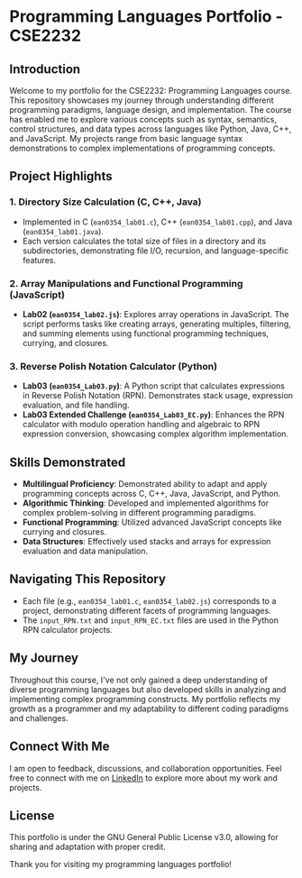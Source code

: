 # Programming Languages Portfolio - CSE2232

## Introduction

Welcome to my portfolio for the CSE2232: Programming Languages course. This repository showcases my journey through understanding different programming paradigms, language design, and implementation. The course has enabled me to explore various concepts such as syntax, semantics, control structures, and data types across languages like Python, Java, C++, and JavaScript. My projects range from basic language syntax demonstrations to complex implementations of programming concepts.

## Project Highlights

### 1. Directory Size Calculation (C, C++, Java)
- Implemented in C (`ean0354_lab01.c`), C++ (`ean0354_lab01.cpp`), and Java (`ean0354_lab01.java`).
- Each version calculates the total size of files in a directory and its subdirectories, demonstrating file I/O, recursion, and language-specific features.

### 2. Array Manipulations and Functional Programming (JavaScript)
- **Lab02 (`ean0354_lab02.js`)**: Explores array operations in JavaScript. The script performs tasks like creating arrays, generating multiples, filtering, and summing elements using functional programming techniques, currying, and closures.

### 3. Reverse Polish Notation Calculator (Python)
- **Lab03 (`ean0354_Lab03.py`)**: A Python script that calculates expressions in Reverse Polish Notation (RPN). Demonstrates stack usage, expression evaluation, and file handling.
- **Lab03 Extended Challenge (`ean0354_Lab03_EC.py`)**: Enhances the RPN calculator with modulo operation handling and algebraic to RPN expression conversion, showcasing complex algorithm implementation.

## Skills Demonstrated

- **Multilingual Proficiency**: Demonstrated ability to adapt and apply programming concepts across C, C++, Java, JavaScript, and Python.
- **Algorithmic Thinking**: Developed and implemented algorithms for complex problem-solving in different programming paradigms.
- **Functional Programming**: Utilized advanced JavaScript concepts like currying and closures.
- **Data Structures**: Effectively used stacks and arrays for expression evaluation and data manipulation.

## Navigating This Repository

- Each file (e.g., `ean0354_lab01.c`, `ean0354_lab02.js`) corresponds to a project, demonstrating different facets of programming languages.
- The `input_RPN.txt` and `input_RPN_EC.txt` files are used in the Python RPN calculator projects.

## My Journey

Throughout this course, I've not only gained a deep understanding of diverse programming languages but also developed skills in analyzing and implementing complex programming constructs. My portfolio reflects my growth as a programmer and my adaptability to different coding paradigms and challenges.

## Connect With Me

I am open to feedback, discussions, and collaboration opportunities. Feel free to connect with me on [LinkedIn](https://www.linkedin.com/in/ethyn-nguyen) to explore more about my work and projects.

## License

This portfolio is under the GNU General Public License v3.0, allowing for sharing and adaptation with proper credit.

Thank you for visiting my programming languages portfolio!
